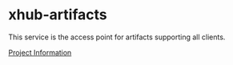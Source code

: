 # xhub-artifacts
This service is the access point for artifacts supporting all clients.


<a id="Project Information"></a>[Project Information](https://fmay-software.github.io/xhub-artifacts/)
  
  